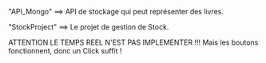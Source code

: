 "API_Mongo" ==> API de stockage qui peut représenter des livres.

"StockProject" ==> Le projet de gestion de Stock.


ATTENTION LE TEMPS REEL N'EST PAS IMPLEMENTER !!!
Mais les boutons fonctionnent, donc un Click suffit !
